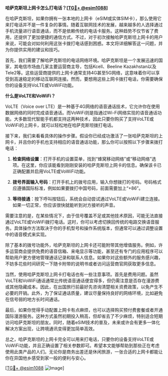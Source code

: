 **哈萨克斯坦上网卡怎么打电话？[[TG💪+ @esim1088](https://t.me/s/esim1088)]**

在哈萨克斯坦，如果你拥有一张本地的上网卡（eSIM或实体SIM卡），那么使用它来打电话并不是一件复杂的事情。随着互联网技术的发展，越来越多的人选择通过手机流量进行语音通话，而不是依赖传统的电话卡服务。这种趋势不仅节省了费用，还提供了更加便捷的通信方式。不过，对于初次接触哈萨克斯坦上网卡的用户来说，可能会对如何利用这张卡拨打电话感到困惑。本文将详细解答这一问题，并为你提供实用的建议和技巧。

首先，我们需要了解哈萨克斯坦的电话网络环境。哈萨克斯坦是一个发展迅速的国家，其电信市场由几家主要运营商主导，包括Kcell、Beeline Kazakhstan以及Tele2等。这些运营商提供的上网卡通常支持4G甚至5G网络，这意味着你可以享受到高速稳定的移动互联网连接。然而，要想用这些上网卡拨打电话，你需要确保你的设备支持VoLTE或VoWiFi功能。

**什么是VoLTE和VoWiFi？**

VoLTE（Voice over LTE）是一种基于4G网络的语音通话技术，它允许你在使用数据网络的同时完成语音通话。而VoWiFi则是指通过Wi-Fi网络实现的语音通话功能。大多数现代智能手机都支持这两种技术，因此只要你购买了支持VoLTE或VoWiFi的上网卡，就可以轻松地在哈萨克斯坦拨打电话。

接下来，我们来看看具体的操作步骤。假设你已经成功激活了一张哈萨克斯坦的上网卡，并且你的手机也支持相应的语音通话功能，那么你可以按照以下步骤来拨打电话：

1. **检查网络设置**：打开手机的设置菜单，找到“蜂窝移动网络”或“移动网络”选项。在这里，你应该能看到刚刚安装的哈萨克斯坦上网卡的信息。确保该卡已正确配置并启用VoLTE或VoWiFi功能。

2. **拨号界面输入号码**：打开手机上的拨号应用，输入你想拨打的号码。号码格式应遵循国际标准，例如如果要拨打中国号码，前面需要加上“+86”。

3. **等待接通**：按下呼叫按钮后，系统会自动尝试通过VoLTE或VoWiFi建立连接。如果一切正常，你应该很快就能听到对方接听的声音。

需要注意的是，在某些情况下，由于信号覆盖不足或其他技术原因，可能无法直接通过VoLTE或VoWiFi拨打电话。这时，你可以考虑切换回传统的电路交换语音服务。具体操作方法取决于你的手机型号和操作系统版本，但通常可以通过调整设置中的语音模式来实现。

除了基本的拨号功能外，哈萨克斯坦的上网卡还可能附带其他增值服务。例如，许多运营商会提供免费的语音信箱、来电显示等功能，甚至还有专门的应用程序可以帮助用户更方便地管理通话记录和联系人信息。如果你对这些额外的服务感兴趣，不妨多花些时间研究一下随卡附带的说明书或者访问运营商官网获取更多信息。

当然，使用哈萨克斯坦上网卡打电话也有一些注意事项。首先是费用问题。虽然VoLTE和VoWiFi通话通常比传统语音通话便宜得多，但仍需注意是否存在漫游费或其他隐藏成本。因此，在出国旅行前最好先咨询清楚相关资费政策，以免产生不必要的开销。此外，为了保证通话质量，建议尽量保持良好的网络环境，比如避免在信号弱的地方长时间通话。

最后，如果你觉得手动配置上网卡有点麻烦，也可以选择购买预付费套餐或者开通国际漫游服务。这种方式虽然初期投入稍高，但却省去了不少麻烦，特别适合短期访问哈萨克斯坦的朋友。同时，随着eSIM技术的普及，未来或许会有更多一体化解决方案出现，让跨境通讯变得更加简单高效。

总之，哈萨克斯坦的上网卡完全可以用来打电话，只要你的设备支持VoLTE或VoWiFi功能，并且正确设置了相关参数即可。希望本文能够帮助到那些正在考虑使用此类产品的人们。无论你是商务出差还是休闲旅游，一张合适的上网卡都能让你在异国他乡感受到家一般的便利与安心。

[[TG💪+ @esim1088](https://t.me/s/esim1088) ![Image](https://i.postimg.cc/4NQfJmqS/Snipaste-2025-05-13-00-14-12.png)]